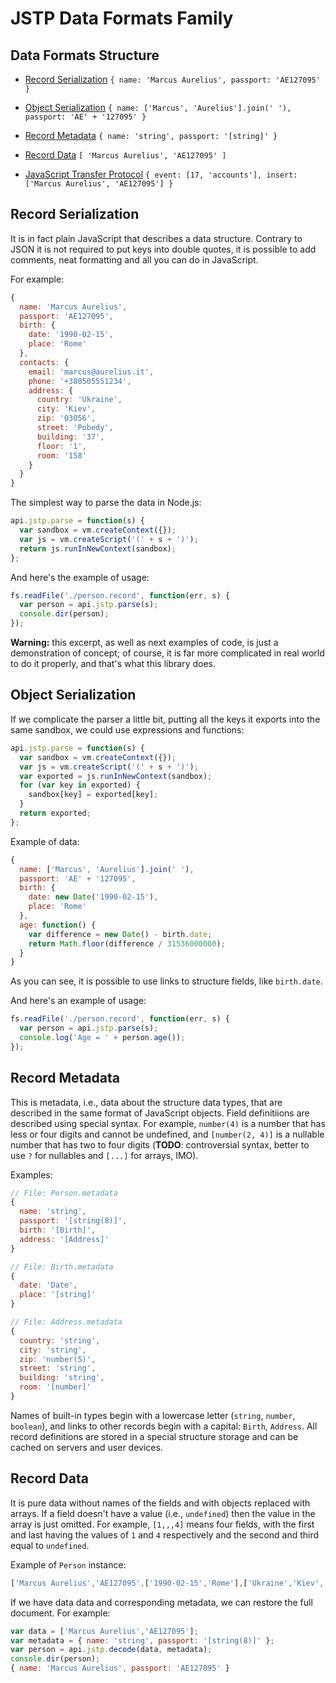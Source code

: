# JSTP Data Formats Family

## Data Formats Structure

* [Record Serialization](#record-serialization)
  `{ name: 'Marcus Aurelius', passport: 'AE127095' }`

* [Object Serialization](#object-serialization)
  `{ name: ['Marcus', 'Aurelius'].join(' '), passport: 'AE' + '127095' }`

* [Record Metadata](#record-metadata)
  `{ name: 'string', passport: '[string]' }`

* [Record Data](#record-data)
  `[ 'Marcus Aurelius', 'AE127095' ]`

* [JavaScript Transfer Protocol](protocol.md)
  `{ event: [17, 'accounts'], insert: ['Marcus Aurelius', 'AE127095'] }`

## Record Serialization

It is in fact plain JavaScript that describes a data structure. Contrary
to JSON it is not required to put keys into double quotes, it is possible
to add comments, neat formatting and all you can do in JavaScript.

For example:

```javascript
{
  name: 'Marcus Aurelius',
  passport: 'AE127095',
  birth: {
    date: '1990-02-15',
    place: 'Rome'
  },
  contacts: {
    email: 'marcus@aurelius.it',
    phone: '+380505551234',
    address: {
      country: 'Ukraine',
      city: 'Kiev',
      zip: '03056',
      street: 'Pobedy',
      building: '37',
      floor: '1',
      room: '158'
    }
  }
}
```

The simplest way to parse the data in Node.js:

```javascript
api.jstp.parse = function(s) {
  var sandbox = vm.createContext({});
  var js = vm.createScript('(' + s + ')');
  return js.runInNewContext(sandbox);
};
```

And here's the example of usage:

```javascript
fs.readFile('./person.record', function(err, s) {
  var person = api.jstp.parse(s);
  console.dir(person);
});
```

**Warning:** this excerpt, as well as next examples of code, is just a
demonstration of concept; of course, it is far more complicated in real world
to do it properly, and that's what this library does.

## Object Serialization

If we complicate the parser a little bit, putting all the keys it exports into
the same sandbox, we could use expressions and functions:

```javascript
api.jstp.parse = function(s) {
  var sandbox = vm.createContext({});
  var js = vm.createScript('(' + s + ')');
  var exported = js.runInNewContext(sandbox);
  for (var key in exported) {
    sandbox[key] = exported[key];
  }
  return exported;
};
```

Example of data:

```javascript
{
  name: ['Marcus', 'Aurelius'].join(' '),
  passport: 'AE' + '127095',
  birth: {
    date: new Date('1990-02-15'),
    place: 'Rome'
  },
  age: function() {
    var difference = new Date() - birth.date;
    return Math.floor(difference / 31536000000);
  }
}
```

As you can see, it is possible to use links to structure fields, like
`birth.date`.

And here's an example of usage:

```javascript
fs.readFile('./person.record', function(err, s) {
  var person = api.jstp.parse(s);
  console.log('Age = ' + person.age());
});
```

## Record Metadata

This is metadata, i.e., data about the structure data types, that are described
in the same format of JavaScript objects. Field definitiions are described
using special syntax. For example, `number(4)` is a number that has less or
four digits and cannot be undefined, and `[number(2, 4)]` is a nullable number
that has two to four digits (**TODO**: controversial syntax, better to use `?`
for nullables and `[...]` for arrays, IMO).

Examples:

```javascript
// File: Person.metadata
{
  name: 'string',
  passport: '[string(8)]',
  birth: '[Birth]',
  address: '[Address]'
}

// File: Birth.metadata
{
  date: 'Date',
  place: '[string]'
}

// File: Address.metadata
{
  country: 'string',
  city: 'string',
  zip: 'number(5)',
  street: 'string',
  building: 'string',
  room: '[number]'
}
```

Names of built-in types begin with a lowercase letter (`string`, `number`,
`boolean`), and links to other records begin with a capital: `Birth`,
`Address`. All record definitions are stored in a special structure storage and
can be cached on servers and user devices.

## Record Data

It is pure data without names of the fields and with objects replaced with
arrays.  If a field doesn't have a value (i.e., `undefined`) then the value in
the array is just omitted. For example, `[1,,,4]` means four fields, with the
first and last having the values of `1` and `4` respectively and the second and
third equal to `undefined`.

Example of `Person` instance:

```javascript
['Marcus Aurelius','AE127095',['1990-02-15','Rome'],['Ukraine','Kiev','03056','Pobedy','37','158']]
```

If we have data data and corresponding metadata, we can restore the full
document. For example:

```javascript
var data = ['Marcus Aurelius','AE127095'];
var metadata = { name: 'string', passport: '[string(8)]' };
var person = api.jstp.decode(data, metadata);
console.dir(person);
{ name: 'Marcus Aurelius', passport: 'AE127095' }
```
